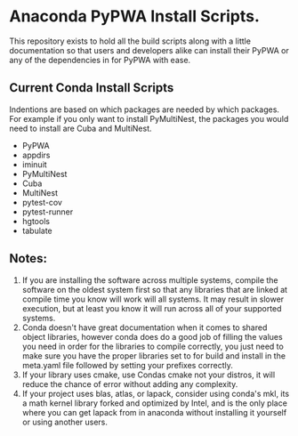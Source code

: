 # Anaconda PyPWA Install Scripts.
This repository exists to hold all the build scripts along with a little
documentation so that users and developers alike can install their PyPWA or
any of the dependencies in for PyPWA with ease.

## Current Conda Install Scripts
Indentions are based on which packages are needed by which packages. For example
if you only want to install PyMultiNest, the packages you would need to install
are Cuba and MultiNest.

 * PyPWA
  * appdirs
  * iminuit
  * PyMultiNest
   * Cuba
   * MultiNest
  * pytest-cov
  * pytest-runner
   * hgtools
  * tabulate

## Notes:
1. If you are installing the software across multiple systems, compile the
	software on the oldest system first so that any libraries that are linked
	at compile time you know will work will all systems. It may result in
	slower execution, but at least you know it will run across all of your 
	supported systems.
2. Conda doesn't have great documentation when it comes to shared object
	libraries, however conda does do a good job of filling the values you need
	in order for the libraries to compile correctly, you just need to make sure
	you have the proper libraries set to for build and install in the meta.yaml
	file followed by setting your prefixes correctly.
3. If your library uses cmake, use Condas cmake not your distros, it will
	reduce the chance of error without adding any complexity.
4. If your project uses blas, atlas, or lapack, consider using conda's mkl, its
	a math kernel library forked and optimized by Intel, and is the only place
	where you can get lapack from in anaconda without installing it yourself or
	using another users. 